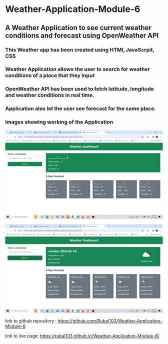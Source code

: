 # Weather-Application-Module-6

## A Weather Application to see current weather conditions and forecast using OpenWeather API


### This Weather app has been created using HTMl, JavaScrpit, CSS

### Weather Application allows the user to search for weather conditions of a place that they input

### OpenWeather API has been used to fetch latitude, longitude and weather conditions in real time. 

### Application also let the user see forecast for the same place. 

### Images showing working of the Application


![Landing page of the Application](./Assets/screenshots/LandingPage.png)

![Current conditions and forecast of the weather](./Assets/screenshots/weatherConditions.png)

link to github repository : https://github.com/Rubal103/Weather-Application-Module-6

link to live page: https://rubal103.github.io/Weather-Application-Module-6/
